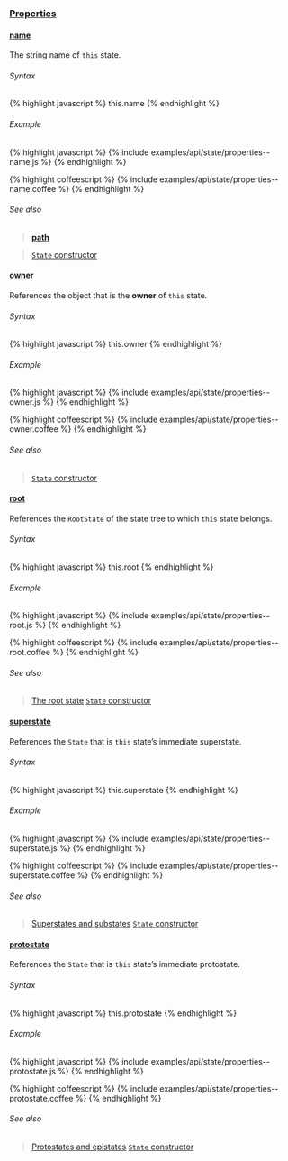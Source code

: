 ### [Properties](#state--properties)


#### [name](#state--properties--name)

The string name of `this` state.

###### Syntax

{% highlight javascript %}
this.name
{% endhighlight %}

###### Example

{% highlight javascript %}
{% include examples/api/state/properties--name.js %}
{% endhighlight %}

{% highlight coffeescript %}
{% include examples/api/state/properties--name.coffee %}
{% endhighlight %}

###### See also

> [**path**](#state--methods--path)

> [`State` constructor](/source/state.html#state--constructor)


#### [owner](#state--properties--owner)

References the object that is the **owner** of `this` state.

###### Syntax

{% highlight javascript %}
this.owner
{% endhighlight %}

###### Example

{% highlight javascript %}
{% include examples/api/state/properties--owner.js %}
{% endhighlight %}

{% highlight coffeescript %}
{% include examples/api/state/properties--owner.coffee %}
{% endhighlight %}

###### See also

> [`State` constructor](/source/state.html#state--constructor)


#### [root](#state--properties--root)

References the `RootState` of the state tree to which `this` state belongs.

###### Syntax

{% highlight javascript %}
this.root
{% endhighlight %}

###### Example

{% highlight javascript %}
{% include examples/api/state/properties--root.js %}
{% endhighlight %}

{% highlight coffeescript %}
{% include examples/api/state/properties--root.coffee %}
{% endhighlight %}

###### See also

> [The root state](/docs/#concepts--inheritance--the-root-state)
> [`State` constructor](/source/state.html#state--constructor)


#### [superstate](#state--properties--superstate)

References the `State` that is `this` state’s immediate superstate.

###### Syntax

{% highlight javascript %}
this.superstate
{% endhighlight %}

###### Example

{% highlight javascript %}
{% include examples/api/state/properties--superstate.js %}
{% endhighlight %}

{% highlight coffeescript %}
{% include examples/api/state/properties--superstate.coffee %}
{% endhighlight %}

###### See also

> [Superstates and substates](/docs/#concepts--inheritance--superstates-and-substates)
> [`State` constructor](/source/state.html#state--constructor)


#### [protostate](#state--properties--protostate)

References the `State` that is `this` state’s immediate protostate.

###### Syntax

{% highlight javascript %}
this.protostate
{% endhighlight %}

###### Example

{% highlight javascript %}
{% include examples/api/state/properties--protostate.js %}
{% endhighlight %}

{% highlight coffeescript %}
{% include examples/api/state/properties--protostate.coffee %}
{% endhighlight %}

###### See also

> [Protostates and epistates](/docs/#concepts--inheritance--protostates-and-epistates)
> [`State` constructor](/source/state.html#state--constructor)
